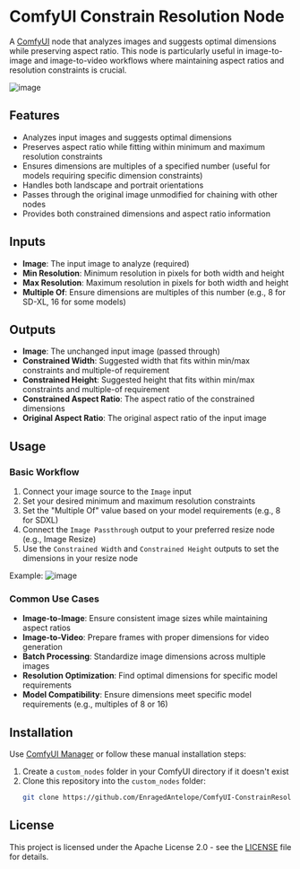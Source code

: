 # ComfyUI Constrain Resolution Node

A [ComfyUI](https://github.com/comfyanonymous/ComfyUI) node that analyzes images and suggests optimal dimensions while preserving aspect ratio. This node is particularly useful in image-to-image and image-to-video workflows where maintaining aspect ratios and resolution constraints is crucial.

![image](https://github.com/user-attachments/assets/58a39057-167c-49a4-89d7-542b5f38aad1)

## Features

- Analyzes input images and suggests optimal dimensions
- Preserves aspect ratio while fitting within minimum and maximum resolution constraints
- Ensures dimensions are multiples of a specified number (useful for models requiring specific dimension constraints)
- Handles both landscape and portrait orientations
- Passes through the original image unmodified for chaining with other nodes
- Provides both constrained dimensions and aspect ratio information

## Inputs

- **Image**: The input image to analyze (required)
- **Min Resolution**: Minimum resolution in pixels for both width and height
- **Max Resolution**: Maximum resolution in pixels for both width and height
- **Multiple Of**: Ensure dimensions are multiples of this number (e.g., 8 for SD-XL, 16 for some models)

## Outputs

- **Image**: The unchanged input image (passed through)
- **Constrained Width**: Suggested width that fits within min/max constraints and multiple-of requirement
- **Constrained Height**: Suggested height that fits within min/max constraints and multiple-of requirement
- **Constrained Aspect Ratio**: The aspect ratio of the constrained dimensions
- **Original Aspect Ratio**: The original aspect ratio of the input image

## Usage

### Basic Workflow
1. Connect your image source to the `Image` input
2. Set your desired minimum and maximum resolution constraints
3. Set the "Multiple Of" value based on your model requirements (e.g., 8 for SDXL)
4. Connect the `Image Passthrough` output to your preferred resize node (e.g., Image Resize)
5. Use the `Constrained Width` and `Constrained Height` outputs to set the dimensions in your resize node

Example:
![image](https://github.com/user-attachments/assets/36dd312c-4a65-44ce-aead-fb7cbe65c72c)


### Common Use Cases

- **Image-to-Image**: Ensure consistent image sizes while maintaining aspect ratios
- **Image-to-Video**: Prepare frames with proper dimensions for video generation
- **Batch Processing**: Standardize image dimensions across multiple images
- **Resolution Optimization**: Find optimal dimensions for specific model requirements
- **Model Compatibility**: Ensure dimensions meet specific model requirements (e.g., multiples of 8 or 16)

## Installation

Use [ComfyUI Manager](https://github.com/ltdrdata/ComfyUI-Manager) or follow these manual installation steps:

1. Create a `custom_nodes` folder in your ComfyUI directory if it doesn't exist
2. Clone this repository into the `custom_nodes` folder:
   ```bash
   git clone https://github.com/EnragedAntelope/ComfyUI-ConstrainResolution.git
   ```

## License

This project is licensed under the Apache License 2.0 - see the [LICENSE](LICENSE) file for details.
